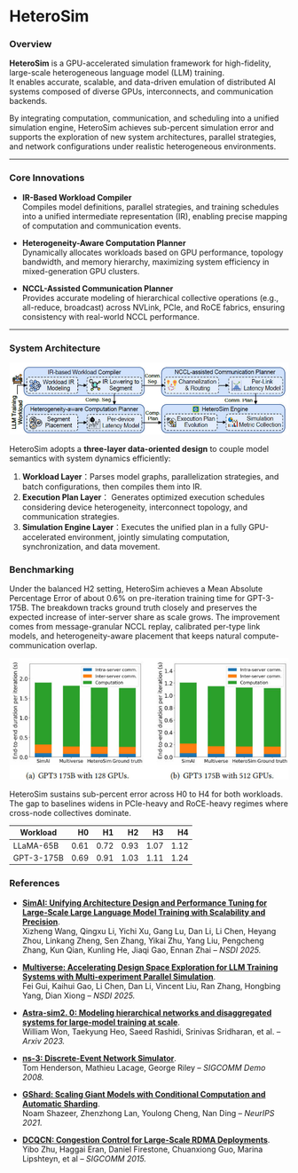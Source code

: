 # HeteroSim

### Overview

**HeteroSim** is a GPU-accelerated simulation framework for high-fidelity, large-scale heterogeneous language model (LLM) training.  
It enables accurate, scalable, and data-driven emulation of distributed AI systems composed of diverse GPUs, interconnects, and communication backends.  

By integrating computation, communication, and scheduling into a unified simulation engine, HeteroSim achieves sub-percent simulation error and supports the exploration of new system architectures, parallel strategies, and network configurations under realistic heterogeneous environments.

---

### Core Innovations

- **IR-Based Workload Compiler**  
  Compiles model definitions, parallel strategies, and training schedules into a unified intermediate representation (IR), enabling precise mapping of computation and communication events.

- **Heterogeneity-Aware Computation Planner**  
  Dynamically allocates workloads based on GPU performance, topology bandwidth, and memory hierarchy, maximizing system efficiency in mixed-generation GPU clusters.

- **NCCL-Assisted Communication Planner**  
  Provides accurate modeling of hierarchical collective operations (e.g., all-reduce, broadcast) across NVLink, PCIe, and RoCE fabrics, ensuring consistency with real-world NCCL performance.

---

### System Architecture

![Architecture](./docs/heterosim_arch.jpg)

HeteroSim adopts a **three-layer data-oriented design** to couple model semantics with system dynamics efficiently:

1. **Workload Layer**：Parses model graphs, parallelization strategies, and batch configurations, then compiles them into IR.  
2. **Execution Plan Layer**： Generates optimized execution schedules considering device heterogeneity, interconnect topology, and communication strategies.  
3. **Simulation Engine Layer**：Executes the unified plan in a fully GPU-accelerated environment, jointly simulating computation, synchronization, and data movement.  

### Benchmarking

Under the balanced H2 setting, HeteroSim achieves a Mean Absolute Percentage Error of about 0.6% on pre-iteration training time for GPT-3-175B. The breakdown tracks ground truth closely and preserves the expected increase of inter-server share as scale grows. The improvement comes from message-granular NCCL replay, calibrated per-type link models, and heterogeneity-aware placement that keeps natural compute-communication overlap.

![GPT-3-175B 128 GPUs H2](./docs/GPT-3-175B_128GPU_H2.jpg)


HeteroSim sustains sub-percent error across H0 to H4 for both workloads. The gap to baselines widens in PCIe-heavy and RoCE-heavy regimes where cross-node collectives dominate.

| Workload   | H0   | H1   | H2   | H3   | H4   |
|------------|-----:|-----:|-----:|-----:|-----:|
| LLaMA-65B  | 0.61 | 0.72 | 0.93 | 1.07 | 1.12 |
| GPT-3-175B | 0.69 | 0.91 | 1.03 | 1.11 | 1.24 |

### References

+ [**SimAI: Unifying Architecture Design and Performance Tuning for Large-Scale Large Language Model Training with Scalability and Precision**](https://www.usenix.org/conference/nsdi25/presentation/wang-xizheng-simai).  
  Xizheng Wang, Qingxu Li, Yichi Xu, Gang Lu, Dan Li, Li Chen, Heyang Zhou, Linkang Zheng, Sen Zhang, Yikai Zhu, Yang Liu, Pengcheng Zhang, Kun Qian, Kunling He, Jiaqi Gao, Ennan Zhai – *NSDI 2025.*

+ [**Multiverse: Accelerating Design Space Exploration for LLM Training Systems with Multi-experiment Parallel Simulation**](https://www.usenix.org/conference/nsdi25/presentation/gui).  
  Fei Gui, Kaihui Gao, Li Chen, Dan Li, Vincent Liu, Ran Zhang, Hongbing Yang, Dian Xiong – *NSDI 2025.*

+ [**Astra-sim2. 0: Modeling hierarchical networks and disaggregated systems for large-model training at scale**](https://arxiv.org/pdf/2303.14006).  
  William Won, Taekyung Heo, Saeed Rashidi, Srinivas Sridharan, et al. – *Arxiv 2023.*

+ [**ns-3: Discrete-Event Network Simulator**](https://www.nsnam.org/).  
  Tom Henderson, Mathieu Lacage, George Riley – *SIGCOMM Demo 2008.*

+ [**GShard: Scaling Giant Models with Conditional Computation and Automatic Sharding**](https://arxiv.org/abs/2006.16668).  
  Noam Shazeer, Zhenzhong Lan, Youlong Cheng, Nan Ding – *NeurIPS 2021.*

+ [**DCQCN: Congestion Control for Large-Scale RDMA Deployments**](https://dl.acm.org/doi/10.1145/2785956.2787484).  
  Yibo Zhu, Haggai Eran, Daniel Firestone, Chuanxiong Guo, Marina Lipshteyn, et al – *SIGCOMM 2015.*


 




